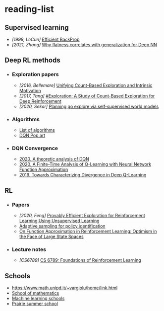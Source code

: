 # reading-list

## Supervised learning
* _[1998, LeCun]_ [Efficient BackProp](http://yann.lecun.com/exdb/publis/pdf/lecun-98b.pdf)
* _[2021, Zhang]_ [Why flatness correlates with generalization for Deep NN](https://arxiv.org/pdf/2103.06219.pdf)


## Deep RL methods
* ### Exploration papers
  * _[2016, Bellemare]_ [Unifying Count-Based Exploration and Intrinsic Motivation](https://arxiv.org/pdf/1606.01868.pdf)
  * _[2017, Tang]_ [#Exploration: A Study of Count-Based Exploration for Deep Reinforcement](https://arxiv.org/pdf/1611.04717.pdf)
  * _[2020, Sekar]_ [Planning go explore via self-supervised world models](https://arxiv.org/pdf/2005.05960.pdf)
* ### Algorithms
  * [List of algorithms](https://lilianweng.github.io/lil-log/2018/04/08/policy-gradient-algorithms.html)
  * [DQN Pop art](https://arxiv.org/pdf/1602.07714.pdf)
* ### DQN Convergence
  * [2020, A theoretic analysis of DQN](https://arxiv.org/pdf/1901.00137.pdf)
  * [2020, A Finite-Time Analysis of Q-Learning with Neural Network Function
Approximation](http://proceedings.mlr.press/v119/xu20c/xu20c.pdf)
  * [2019, Towards Characterizing Divergence in Deep Q-Learning](https://arxiv.org/pdf/1903.08894.pdf)



## RL
* ### Papers
  * _[2020, Feng]_ [Provably Efficient Exploration for Reinforcement Learning Using Unsupervised Learning](https://arxiv.org/pdf/2003.06898.pdf)
  * [Adaptive sampling for policy identification](https://arxiv.org/pdf/2009.13405.pdf)
  * [On Function Approximation in Reinforcement
Learning: Optimism in the Face of Large State
Spaces](https://proceedings.neurips.cc//paper/2020/file/9fa04f87c9138de23e92582b4ce549ec-Paper.pdf)
  
* ### Lecture notes
  * _[CS6789]_ [CS 6789: Foundations of Reinforcement Learning](https://wensun.github.io/CS6789.html)

## Schools
* https://www.math.unipd.it/~vargiolu/home/link.html
* [School of mathematics](http://www.smi-math.unipr.it/perugia-2021/15/)
* [Machine learning schools](https://github.com/sshkhr/awesome-mlss)
* [Prairie summer school](https://project.inria.fr/paiss/)
